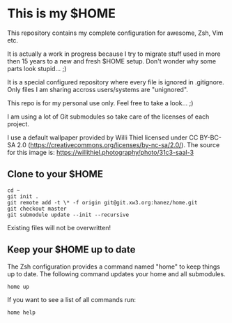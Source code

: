 This is my $HOME
================

This repository contains my complete configuration for awesome, Zsh, Vim etc.

It is actually a work in progress because I try to migrate stuff used in more 
then 15 years to a new and fresh $HOME setup. Don't wonder why some parts look
stupid... ;)

It is a special configured repository where every file is ignored in 
.gitignore. Only files I am sharing accross users/systems are "unignored".

This repo is for my personal use only. Feel free to take a look... ;)

I am using a lot of Git submodules so take care of the licenses of each project.

I use a default wallpaper provided by Willi Thiel licensed under CC BY-BC-SA
2.0 (https://creativecommons.org/licenses/by-nc-sa/2.0/). The source for this 
image is: https://willithiel.photography/photo/31c3-saal-3

Clone to your $HOME
-------------------

    cd ~
    git init .
    git remote add -t \* -f origin git@git.xw3.org:hanez/home.git
    git checkout master
    git submodule update --init --recursive

Existing files will not be overwritten!

Keep your $HOME up to date
--------------------------

The Zsh configuration provides a command named "home" to keep things up to
date. The following command updates your home and all submodules.

    home up

If you want to see a list of all commands run:

    home help


